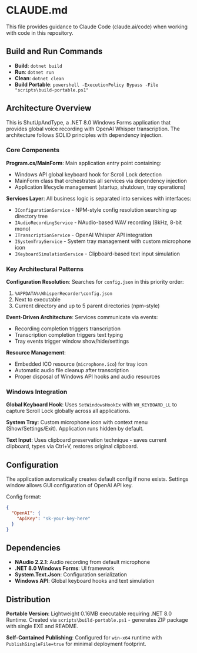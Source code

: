 # CLAUDE.md

This file provides guidance to Claude Code (claude.ai/code) when working with code in this repository.

## Build and Run Commands

- **Build**: `dotnet build`
- **Run**: `dotnet run`
- **Clean**: `dotnet clean`
- **Build Portable**: `powershell -ExecutionPolicy Bypass -File "scripts\build-portable.ps1"`

## Architecture Overview

This is ShutUpAndType, a .NET 8.0 Windows Forms application that provides global voice recording with OpenAI Whisper transcription. The architecture follows SOLID principles with dependency injection.

### Core Components

**Program.cs/MainForm**: Main application entry point containing:
- Windows API global keyboard hook for Scroll Lock detection
- MainForm class that orchestrates all services via dependency injection
- Application lifecycle management (startup, shutdown, tray operations)

**Services Layer**: All business logic is separated into services with interfaces:
- `IConfigurationService` - NPM-style config resolution searching up directory tree
- `IAudioRecordingService` - NAudio-based WAV recording (8kHz, 8-bit mono)
- `ITranscriptionService` - OpenAI Whisper API integration
- `ISystemTrayService` - System tray management with custom microphone icon
- `IKeyboardSimulationService` - Clipboard-based text input simulation

### Key Architectural Patterns

**Configuration Resolution**: Searches for `config.json` in this priority order:
1. `%APPDATA%\WhisperRecorder\config.json`
2. Next to executable
3. Current directory and up to 5 parent directories (npm-style)

**Event-Driven Architecture**: Services communicate via events:
- Recording completion triggers transcription
- Transcription completion triggers text typing
- Tray events trigger window show/hide/settings

**Resource Management**:
- Embedded ICO resource (`microphone.ico`) for tray icon
- Automatic audio file cleanup after transcription
- Proper disposal of Windows API hooks and audio resources

### Windows Integration

**Global Keyboard Hook**: Uses `SetWindowsHookEx` with `WH_KEYBOARD_LL` to capture Scroll Lock globally across all applications.

**System Tray**: Custom microphone icon with context menu (Show/Settings/Exit). Application runs hidden by default.

**Text Input**: Uses clipboard preservation technique - saves current clipboard, types via Ctrl+V, restores original clipboard.

## Configuration

The application automatically creates default config if none exists. Settings window allows GUI configuration of OpenAI API key.

Config format:
```json
{
  "OpenAI": {
    "ApiKey": "sk-your-key-here"
  }
}
```

## Dependencies

- **NAudio 2.2.1**: Audio recording from default microphone
- **.NET 8.0 Windows Forms**: UI framework
- **System.Text.Json**: Configuration serialization
- **Windows API**: Global keyboard hooks and text simulation

## Distribution

**Portable Version**: Lightweight 0.16MB executable requiring .NET 8.0 Runtime. Created via `scripts\build-portable.ps1` - generates ZIP package with single EXE and README.


**Self-Contained Publishing**: Configured for `win-x64` runtime with `PublishSingleFile=true` for minimal deployment footprint.